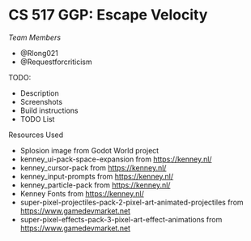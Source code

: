 # CS 517 GGP: Escape Velocity

*Team Members*

- @Rlong021
- @Requestforcriticism

TODO:

- Description
- Screenshots
- Build instructions
- TODO List

Resources Used
- Splosion image from Godot World project
- kenney_ui-pack-space-expansion from https://kenney.nl/
- kenney_cursor-pack from https://kenney.nl/
- kenney_input-prompts from https://kenney.nl/
- kenney_particle-pack from https://kenney.nl/
- Kenney Fonts from https://kenney.nl/
- super-pixel-projectiles-pack-2-pixel-art-animated-projectiles from https://www.gamedevmarket.net
- super-pixel-effects-pack-3-pixel-art-effect-animations from https://www.gamedevmarket.net
